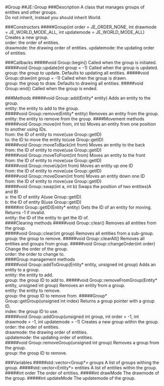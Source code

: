 #Group
##JE::Group
###Description
A class that manages groups of entities and other groups.  
Do not inherit, instead you should inherit World.  

###Constructors
#####Group(int order = JE_ORDER_NONE, int drawmode = JE_WORLD_MODE_ALL, int updatemode = JE_WORLD_MODE_ALL)
Creates a new group.  
order: the order of entities.  
drawmode: the drawing order of entities.
updatemode: the updating order of entities.

###Callbacks
#####void Group::begin()
Called when the group is initiated.  
#####void Group::update(int group = -1)
Called when the group is updated.  
group: the group to update. Defaults to updating all entities.
#####void Group::draw(int group = -1)
Called when the group is drawn.  
group: the group to draw. Defaults to drawing all entities.
#####void Group::end()
Called when the group is ended.  

###Methods
#####void Group::add(Entity* entity)
Adds an entity to the group.  
entity: the entity to add to the group.  
#####void Group::remove(Entity* entity)
Removes an entity from the group.  
entity: the entity to remove from the group.
####Movement methods
#####void Group::move(int from, int to)
Moves an entity from one position to another using IDs.  
from: the ID of entity to move(use Group::getID)  
to: the ID to move the entity to(use Group::getID)  
#####void Group::moveToBack(int from)
Moves an entity to the back  
from: the ID of entity to move(use Group::getID)  
#####void Group::moveToFront(int from)
Moves an entity to the front  
from: the ID of entity to move(use Group::getID)  
#####void Group::moveUp(int from)
Moves an entity up one ID  
from: the ID of entity to move(use Group::getID)  
#####void Group::moveDown(int from)
Moves an entity down one ID  
from: the ID of entity to move(use Group::getID)  
#####void Group::swap(int a, int b)
Swaps the position of two entities(A and B)  
a: the ID of entity A(use Group::getID)  
b: the ID of entity B(use Group::getID)  
#####int Group::getID(Entity* entity)
Gets the ID of an entity for moving. Returns -1 if invalid.  
entity: the ID of the entity to get the ID of.  
####Clearing methods
#####void Group::clear()
Removes all entities from the group.  
#####void Group::clear(int group)
Removes all entities from a sub-group.  
group: the group to remove.
#####void Group::clearAll()
Removes all entities and groups from group.
#####void Group::changeOrder(int order)
Change the order of the group.  
order: the order to change to.  
####Group management methods  
#####void Group::addToGroup(Entity* entity, unsigned int group)
Adds an entity to a group.  
entity: the entity to add.  
group: the group ID to add to.
#####void Group::removeFromGroup(Entity* entity, unsigned int group)
Removes an entity from a group.  
entity: the entity to remove.  
group: the group ID to remove from.
#####Group* Group::getGroup(unsigned int index)
Returns a group pointer with a group ID.  
index: the group ID to use.  
#####void Group::addGroup(unsigned int group, int order = -1, int drawmode = -1, int updatemode = -1)
Creates a new group within the group.  
order: the order of entities.  
drawmode: the drawing order of entities.  
updatemode: the updating order of entities.  
#####void Group::removeGroup(unsigned int group)
Removes a group from the group.  
group: the group ID to remove.  

###Variables
#####std::vector<Group*> groups
A list of groups withing the group.
#####std::vector<Entity*> entities
A list of entities within the group.
#####int order
The order of entities.
#####int drawMode
The drawmode of the group.
#####int updateMode
The updatemode of the group.
